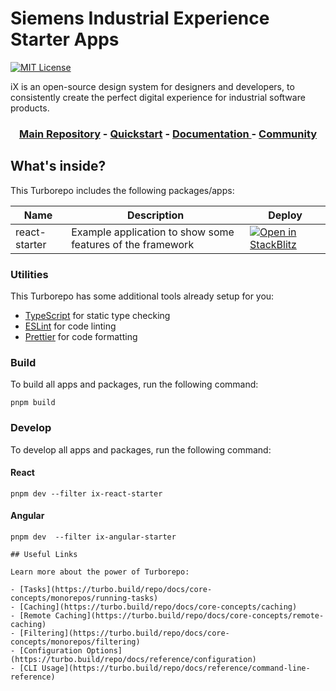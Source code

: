 # Siemens Industrial Experience Starter Apps

[![MIT License](https://img.shields.io/badge/license-MIT-009999.svg?style=flat)](./LICENSE.md)

iX is an open-source design system for designers and developers, to consistently create the perfect digital experience for industrial software products.

<h3 align="center">
  <a href="https://github.com/siemens/ix">Main Repository</a>
  <span>-</span>
  <a href="https://ix.siemens.io/docs/installation/">Quickstart</a>
  <span>-</span>
  <a href="https://ix.siemens.io/docs/introduction">
    Documentation
  </a>
  <span>-</span>
  <a href="https://community.siemens.com/c/ix/">Community</a>
</h3>


## What's inside?

This Turborepo includes the following packages/apps:

| Name          | Description                                                | Deploy |
|---------------|------------------------------------------------------------|--------|
| react-starter | Example application to show some features of the framework | [![Open in StackBlitz](https://developer.stackblitz.com/img/open_in_stackblitz.svg)](https://stackblitz.com/github/siemens/ix-starter/tree/main/apps/react-starter) |

### Utilities

This Turborepo has some additional tools already setup for you:

- [TypeScript](https://www.typescriptlang.org/) for static type checking
- [ESLint](https://eslint.org/) for code linting
- [Prettier](https://prettier.io) for code formatting

### Build

To build all apps and packages, run the following command:

```
pnpm build
```

### Develop

To develop all apps and packages, run the following command:

#### React

```
pnpm dev --filter ix-react-starter
```


#### Angular

```
pnpm dev  --filter ix-angular-starter

## Useful Links

Learn more about the power of Turborepo:

- [Tasks](https://turbo.build/repo/docs/core-concepts/monorepos/running-tasks)
- [Caching](https://turbo.build/repo/docs/core-concepts/caching)
- [Remote Caching](https://turbo.build/repo/docs/core-concepts/remote-caching)
- [Filtering](https://turbo.build/repo/docs/core-concepts/monorepos/filtering)
- [Configuration Options](https://turbo.build/repo/docs/reference/configuration)
- [CLI Usage](https://turbo.build/repo/docs/reference/command-line-reference)
